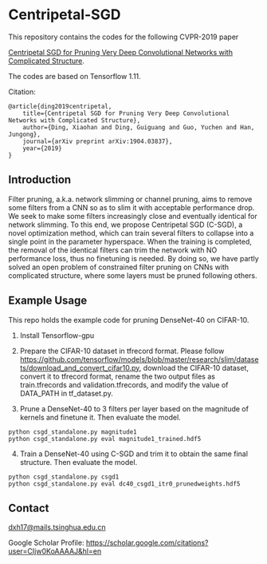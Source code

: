 # Centripetal-SGD

This repository contains the codes for the following CVPR-2019 paper 

[Centripetal SGD for Pruning Very Deep Convolutional Networks with Complicated Structure](https://arxiv.org/abs/1904.03837).

The codes are based on Tensorflow 1.11.

Citation:

	@article{ding2019centripetal,
		title={Centripetal SGD for Pruning Very Deep Convolutional Networks with Complicated Structure},
		author={Ding, Xiaohan and Ding, Guiguang and Guo, Yuchen and Han, Jungong},
		journal={arXiv preprint arXiv:1904.03837},
		year={2019}
	}

## Introduction

Filter pruning, a.k.a. network slimming or channel pruning, aims to remove some filters from a CNN so as to slim it with acceptable performance drop. We seek to make some filters increasingly close and eventually identical for network slimming. To this end, we propose Centripetal SGD (C-SGD), a novel optimization method, which can train several filters to collapse into a single point in the parameter hyperspace. When the training is completed, the removal of the identical filters can trim the network with NO performance
loss, thus no finetuning is needed. By doing so, we have partly solved an open problem of constrained filter pruning on CNNs with complicated structure, where some layers must be pruned following others.


## Example Usage
  
This repo holds the example code for pruning DenseNet-40 on CIFAR-10. 

1. Install Tensorflow-gpu

2. Prepare the CIFAR-10 dataset in tfrecord format. Please follow https://github.com/tensorflow/models/blob/master/research/slim/datasets/download_and_convert_cifar10.py, download the CIFAR-10 dataset, convert it to tfrecord format, rename the two output files as train.tfrecords and validation.tfrecords, and modify the value of DATA_PATH in tf_dataset.py.

3. Prune a DenseNet-40 to 3 filters per layer based on the magnitude of kernels and finetune it. Then evaluate the model.

```
python csgd_standalone.py magnitude1
python csgd_standalone.py eval magnitude1_trained.hdf5
```

4. Train a DenseNet-40 using C-SGD and trim it to obtain the same final structure. Then evaluate the model.

```
python csgd_standalone.py csgd1
python csgd_standalone.py eval dc40_csgd1_itr0_prunedweights.hdf5
```

## Contact
dxh17@mails.tsinghua.edu.cn

Google Scholar Profile: https://scholar.google.com/citations?user=CIjw0KoAAAAJ&hl=en
